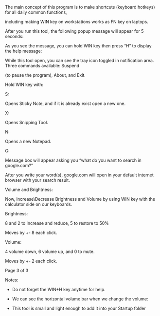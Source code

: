 The main concept of this program is to make shortcuts (keyboard hotkeys) for all daily common functions,

including making WIN key on workstations works as FN key on laptops.

After you run this tool, the following popup message will appear for 5 seconds:

As you see the message, you can hold WIN key then press “H” to display the help message:

While this tool open, you can see the tray icon toggled in notification area. Three commands available: Suspend

(to pause the program), About, and Exit.

Hold WIN key with:

S:

Opens Sticky Note, and if it is already exist open a new one.

X:

Opens Snipping Tool.

N:

Opens a new Notepad.

G:

Message box will appear asking you “what do you want to search in google.com?”

After you write your word(s), google.com will open in your default internet browser with your search result.

Volume and Brightness:

Now, Increase\Decrease Brightness and Volume by using WIN key with the calculator side on our keyboards.

Brightness:

8 and 2 to Increase and reduce, 5 to restore to 50%

Moves by +\- 8 each click.

Volume:

4 volume down, 6 volume up, and 0 to mute.

Moves by +\- 2 each click.

Page 3 of 3

Notes:

- Do not forget the WIN+H key anytime for help.

- We can see the horizontal volume bar when we change the volume:

- This tool is small and light enough to add it into your Startup folder
